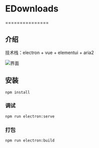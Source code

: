 # EDownloads
===============
## 介绍
技术栈：electron + vue + elementui + aria2

![界面](https://file.oyoula.com/image/edownload.gif)

## 安装
```
npm install
```

### 调试
```
npm run electron:serve
```

### 打包
```
npm run electron:build
```
